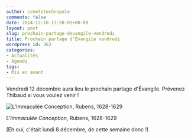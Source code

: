 ```yaml
---
author: ccmetztechnopole
comments: false
date: 2014-12-10 17:50:01+00:00
layout: post
slug: prochain-partage-devangile-vendredi
title: Prochain partage d'Évangile vendredi
wordpress_id: 363
categories:
- Actualités
- Agenda
tags:
- Mis en avant
---
```


Vendredi 12 décembre aura lieu le prochain partage d'Évangile. Prévenez Thibaud si vous voulez venir !

<img alt="L'Immaculée Conception, Rubens, 1628-1629" src="{{ site.baseurl }}/img/wp/412px-0_limmaculc3a9e_conception_-_p-p-_rubens_-_prado_-_p1627_-_2.jpg" class="intense" />

*L'Immaculée Conception*, Rubens, 1628-1629

(Eh oui, c'était lundi 8 décembre, de cette semaine donc !)
